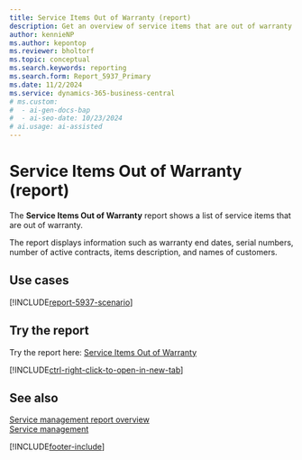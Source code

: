 ```yaml
---
title: Service Items Out of Warranty (report)
description: Get an overview of service items that are out of warranty.
author: kennieNP
ms.author: kepontop
ms.reviewer: bholtorf
ms.topic: conceptual
ms.search.keywords: reporting
ms.search.form: Report_5937_Primary
ms.date: 11/2/2024
ms.service: dynamics-365-business-central
# ms.custom:
#  - ai-gen-docs-bap
#  - ai-seo-date: 10/23/2024
# ai.usage: ai-assisted
---
```


# Service Items Out of Warranty (report)

The **Service Items Out of Warranty** report shows a list of service items that are out of warranty.

The report displays information such as warranty end dates, serial numbers, number of active contracts, items description, and names of customers. 


## Use cases

[!INCLUDE[report-5937-scenario](../includes/report-5937-scenario-include.md)]

<!-- 

Prompt

Below is a report in an ERP system. Provide 3-4 use cases for different personas working with project management or finance for projects.

Format like this:    
  
As a <persona>, use the report to    
* use case 1  
* use case 2    

Do not capitalize the persona names. 

Do not start lines with "Use the data to"

## Report name
Service Items Out of Warranty

## Report description


### What the report does

### Use cases


Please include your data sources and URLs

-->


## Try the report

Try the report here: [Service Items Out of Warranty](https://businesscentral.dynamics.com?report=5937)

[!INCLUDE[ctrl-right-click-to-open-in-new-tab](../includes/ctrl-right-click-to-open-in-new-tab.md)]


## See also

[Service management report overview](../service-reports.md)   
[Service management](../service-service.md)    

[!INCLUDE[footer-include](../includes/footer-banner.md)]